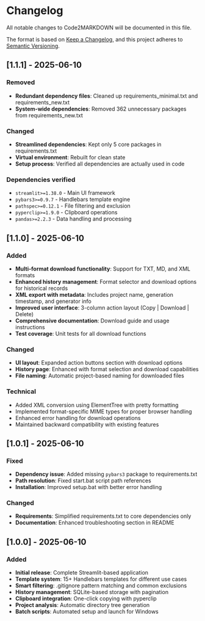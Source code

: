 # Changelog

All notable changes to Code2MARKDOWN will be documented in this file.

The format is based on [Keep a Changelog](https://keepachangelog.com/en/1.0.0/),
and this project adheres to [Semantic Versioning](https://semver.org/spec/v2.0.0.html).

## [1.1.1] - 2025-06-10

### Removed
- **Redundant dependency files**: Cleaned up requirements_minimal.txt and requirements_new.txt
- **System-wide dependencies**: Removed 362 unnecessary packages from requirements_new.txt

### Changed
- **Streamlined dependencies**: Kept only 5 core packages in requirements.txt
- **Virtual environment**: Rebuilt for clean state
- **Setup process**: Verified all dependencies are actually used in code

### Dependencies verified
- `streamlit>=1.38.0` - Main UI framework
- `pybars3>=0.9.7` - Handlebars template engine
- `pathspec>=0.12.1` - File filtering and exclusion
- `pyperclip>=1.9.0` - Clipboard operations
- `pandas>=2.2.3` - Data handling and processing

## [1.1.0] - 2025-06-10

### Added
- **Multi-format download functionality**: Support for TXT, MD, and XML formats
- **Enhanced history management**: Format selector and download options for historical records
- **XML export with metadata**: Includes project name, generation timestamp, and generator info
- **Improved user interface**: 3-column action layout (Copy | Download | Delete)
- **Comprehensive documentation**: Download guide and usage instructions
- **Test coverage**: Unit tests for all download functions

### Changed
- **UI layout**: Expanded action buttons section with download options
- **History page**: Enhanced with format selection and download capabilities
- **File naming**: Automatic project-based naming for downloaded files

### Technical
- Added XML conversion using ElementTree with pretty formatting
- Implemented format-specific MIME types for proper browser handling
- Enhanced error handling for download operations
- Maintained backward compatibility with existing features

## [1.0.1] - 2025-06-10

### Fixed
- **Dependency issue**: Added missing `pybars3` package to requirements.txt
- **Path resolution**: Fixed start.bat script path references
- **Installation**: Improved setup.bat with better error handling

### Changed
- **Requirements**: Simplified requirements.txt to core dependencies only
- **Documentation**: Enhanced troubleshooting section in README

## [1.0.0] - 2025-06-10

### Added
- **Initial release**: Complete Streamlit-based application
- **Template system**: 15+ Handlebars templates for different use cases
- **Smart filtering**: .gitignore pattern matching and common exclusions
- **History management**: SQLite-based storage with pagination
- **Clipboard integration**: One-click copying with pyperclip
- **Project analysis**: Automatic directory tree generation
- **Batch scripts**: Automated setup and launch for Windows
